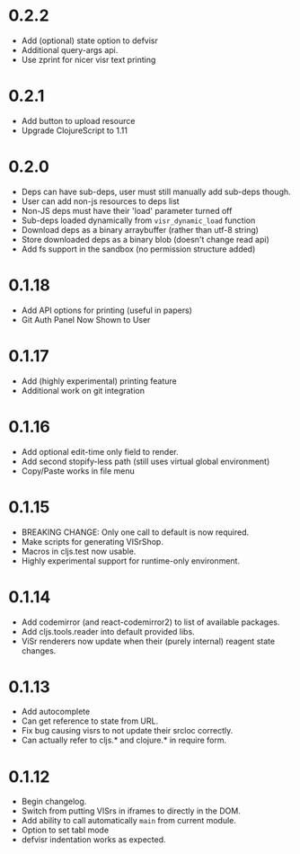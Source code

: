 # 0.2.2

* Add (optional) state option to defvisr
* Additional query-args api.
* Use zprint for nicer visr text printing

# 0.2.1

* Add button to upload resource
* Upgrade ClojureScript to 1.11

# 0.2.0

* Deps can have sub-deps, user must still manually add sub-deps though.
* User can add non-js resources to deps list
* Non-JS deps must have their 'load' parameter turned off
* Sub-deps loaded dynamically from `visr_dynamic_load` function
* Download deps as a binary arraybuffer (rather than utf-8 string)
* Store downloaded deps as a binary blob (doesn't change read api)
* Add fs support in the sandbox (no permission structure added)

# 0.1.18

* Add API options for printing (useful in papers)
* Git Auth Panel Now Shown to User

# 0.1.17

* Add (highly experimental) printing feature
* Additional work on git integration

# 0.1.16

* Add optional edit-time only field to render.
* Add second stopify-less path (still uses virtual global environment)
* Copy/Paste works in file menu

# 0.1.15

* BREAKING CHANGE: Only one call to default is now required.
* Make scripts for generating VISrShop.
* Macros in cljs.test now usable.
* Highly experimental support for runtime-only environment.

# 0.1.14

* Add codemirror (and react-codemirror2) to list of available packages.
* Add cljs.tools.reader into default provided libs.
* ViSr renderers now update when their (purely internal) reagent state changes.

# 0.1.13

* Add autocomplete
* Can get reference to state from URL.
* Fix bug causing visrs to not update their srcloc correctly.
* Can actually refer to cljs.* and clojure.* in require form.


# 0.1.12

* Begin changelog.
* Switch from putting VISrs in iframes to directly in the DOM.
* Add ability to call automatically `main` from current module.
* Option to set tabl mode
* defvisr indentation works as expected.
